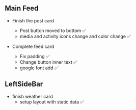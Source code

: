 ## Main Feed

- Finish the post card

  - Post button moved to bottom ✅
  - media and activity icons change and color change ✅

- Complete feed card
  - Fix padding ✅
  - Change button inner text ✅
  - google font add ✅

## LeftSideBar

- finish weather card
  - setup layout with static data ✅

